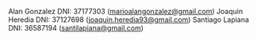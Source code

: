 Alan Gonzalez DNI: 37177303 (marioalangonzalez@gmail.com)
Joaquin Heredia DNI: 37127698 (joaquin.heredia93@gmail.com)
Santiago Lapiana DNI: 36587194 (santilapiana@gmail.com)
